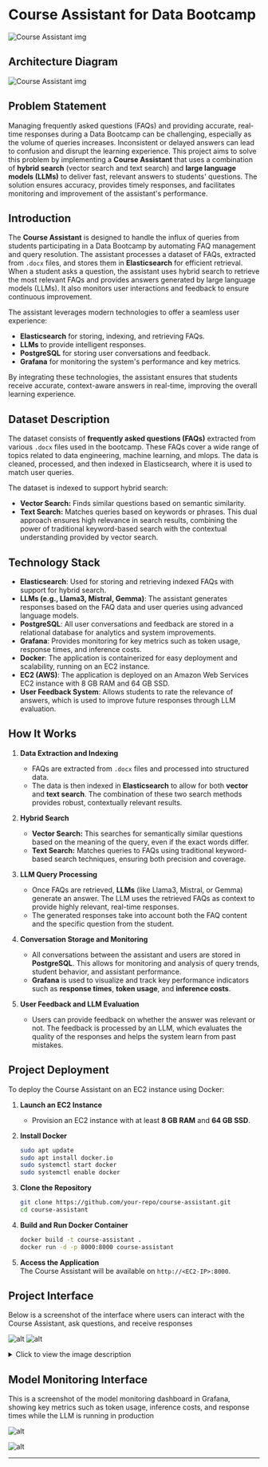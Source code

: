 # Course Assistant for Data Bootcamp

![Course Assistant img](https://github.com/Ajay263/QA_Chatbot/blob/main/img/logo2.png)

 
## Architecture Diagram

![Course Assistant img](https://github.com/Ajay263/QA_Chatbot/blob/main/img/logo2.png)

## Problem Statement
Managing frequently asked questions (FAQs) and providing accurate, real-time responses during a Data Bootcamp can be challenging, especially as the volume of queries increases. Inconsistent or delayed answers can lead to confusion and disrupt the learning experience. This project aims to solve this problem by implementing a **Course Assistant** that uses a combination of **hybrid search** (vector search and text search) and **large language models (LLMs)** to deliver fast, relevant answers to students' questions. The solution ensures accuracy, provides timely responses, and facilitates monitoring and improvement of the assistant's performance.

## Introduction
The **Course Assistant** is designed to handle the influx of queries from students participating in a Data Bootcamp by automating FAQ management and query resolution. The assistant processes a dataset of FAQs, extracted from `.docx` files, and stores them in **Elasticsearch** for efficient retrieval. When a student asks a question, the assistant uses hybrid search to retrieve the most relevant FAQs and provides answers generated by large language models (LLMs). It also monitors user interactions and feedback to ensure continuous improvement.

The assistant leverages modern technologies to offer a seamless user experience:
- **Elasticsearch** for storing, indexing, and retrieving FAQs.
- **LLMs** to provide intelligent responses.
- **PostgreSQL** for storing user conversations and feedback.
- **Grafana** for monitoring the system's performance and key metrics.

By integrating these technologies, the assistant ensures that students receive accurate, context-aware answers in real-time, improving the overall learning experience.

## Dataset Description
The dataset consists of **frequently asked questions (FAQs)** extracted from various `.docx` files used in the bootcamp. These FAQs cover a wide range of topics related to data engineering, machine learning, and mlops. The data is cleaned, processed, and then indexed in Elasticsearch, where it is used to match user queries.

The dataset is indexed to support hybrid search:
- **Vector Search:** Finds similar questions based on semantic similarity.
- **Text Search:** Matches queries based on keywords or phrases.
This dual approach ensures high relevance in search results, combining the power of traditional keyword-based search with the contextual understanding provided by vector search.

## Technology Stack
- **Elasticsearch**: Used for storing and retrieving indexed FAQs with support for hybrid search.
- **LLMs (e.g., Llama3, Mistral, Gemma)**: The assistant generates responses based on the FAQ data and user queries using advanced language models.
- **PostgreSQL**: All user conversations and feedback are stored in a relational database for analytics and system improvements.
- **Grafana**: Provides monitoring for key metrics such as token usage, response times, and inference costs.
- **Docker**: The application is containerized for easy deployment and scalability, running on an EC2 instance.
- **EC2 (AWS)**: The application is deployed on an Amazon Web Services EC2 instance with 8 GB RAM and 64 GB SSD.
- **User Feedback System**: Allows students to rate the relevance of answers, which is used to improve future responses through LLM evaluation.

## How It Works

1. **Data Extraction and Indexing**  
   - FAQs are extracted from `.docx` files and processed into structured data.
   - The data is then indexed in **Elasticsearch** to allow for both **vector** and **text search**. The combination of these two search methods provides robust, contextually relevant results.

2. **Hybrid Search**  
   - **Vector Search:** This searches for semantically similar questions based on the meaning of the query, even if the exact words differ.
   - **Text Search:** Matches queries to FAQs using traditional keyword-based search techniques, ensuring both precision and coverage.

3. **LLM Query Processing**  
   - Once FAQs are retrieved, **LLMs** (like Llama3, Mistral, or Gemma) generate an answer. The LLM uses the retrieved FAQs as context to provide highly relevant, real-time responses.
   - The generated responses take into account both the FAQ content and the specific question from the student.

4. **Conversation Storage and Monitoring**  
   - All conversations between the assistant and users are stored in **PostgreSQL**. This allows for monitoring and analysis of query trends, student behavior, and assistant performance.
   - **Grafana** is used to visualize and track key performance indicators such as **response times**, **token usage**, and **inference costs**.

5. **User Feedback and LLM Evaluation**  
   - Users can provide feedback on whether the answer was relevant or not. The feedback is processed by an LLM, which evaluates the quality of the responses and helps the system learn from past mistakes.


## Project Deployment
To deploy the Course Assistant on an EC2 instance using Docker:

1. **Launch an EC2 Instance**  
   - Provision an EC2 instance with at least **8 GB RAM** and **64 GB SSD**.

2. **Install Docker**  
   ```bash
   sudo apt update
   sudo apt install docker.io
   sudo systemctl start docker
   sudo systemctl enable docker
   ```

3. **Clone the Repository**  
   ```bash
   git clone https://github.com/your-repo/course-assistant.git
   cd course-assistant
   ```

4. **Build and Run Docker Container**  
   ```bash
   docker build -t course-assistant .
   docker run -d -p 8000:8000 course-assistant
   ```

5. **Access the Application**  
   The Course Assistant will be available on `http://<EC2-IP>:8000`.

## Project Interface

Below is a screenshot of the interface where users can interact with the Course Assistant, ask questions, and receive responses


![alt](https://github.com/Ajay263/QA_Chatbot/blob/main/img/courseAssiatant_streamlit.png)
![alt](https://github.com/Ajay263/QA_Chatbot/blob/main/img/courseAssiatant_streamlit2.png)



<details> <summary>Click to view the image description</summary> The interface should show: - A **chat interface** where students can ask questions. - Real-time **query response** using the LLM. - A section for **user feedback** on the answers. </details>

## Model Monitoring Interface

This is a screenshot of the model monitoring dashboard in Grafana, showing key metrics such as token usage, inference costs, and response times while the LLM is running in production

![alt](https://github.com/Ajay263/QA_Chatbot/blob/main/img/Grafana_dashboard_courseassistant1.png)

![alt](https://github.com/Ajay263/QA_Chatbot/blob/main/img/Grafana_dashboard_courseassistant2.png)




---
